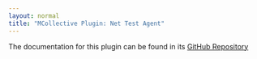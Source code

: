 ```yaml
---
layout: normal
title: "MCollective Plugin: Net Test Agent"
---
```


The documentation for this plugin can be found in its [GitHub Repository](https://github.com/puppetlabs/mcollective-nettest-agent#readme)
